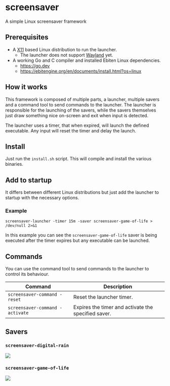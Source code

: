 # screensaver

A simple Linux screensaver framework

## Prerequisites

* A [X11](https://www.x.org/wiki/) based Linux distribution to run the launcher.
    * The launcher does not support [Wayland](https://wayland.freedesktop.org/) yet.
* A working Go and C compiler and installed Ebiten Linux dependencies.
    * https://go.dev
    * https://ebitengine.org/en/documents/install.html?os=linux

## How it works

This framework is composed of multiple parts, a launcher, multiple savers and a
command tool to send commands to the launcher. The launcher is responsible for
the launching of the savers, while the savers themselves just draw something
nice on-screen and exit when input is detected.

The launcher uses a timer, that when expired, will launch the defined
executable. Any input will reset the timer and delay the launch.

## Install

Just run the `install.sh` script. This will compile and install the various binaries.

## Add to startup

It differs between different Linux distributions but just add the launcher to
startup with the necessary options.

### Example

```
screensaver-launcher -timer 15m -saver screensaver-game-of-life > /dev/null 2>&1
```

In this example you can see the `screensaver-game-of-life` saver is being
executed after the timer expires but any executable can be launched.

## Commands

You can use the command tool to send commands to the launcher to control its behaviour.

| Command                         | Description                                         |
|---------------------------------|-----------------------------------------------------|
| `screensaver-command -reset`    | Reset the launcher timer.                           |
| `screensaver-command -activate` | Expires the timer and activate the specified saver. |

## Savers

### `screensaver-digital-rain`

![](screen/saver/digital_rain/assets/preview.gif)

### `screensaver-game-of-life`

![](screen/saver/game_of_life/assets/preview.gif)

